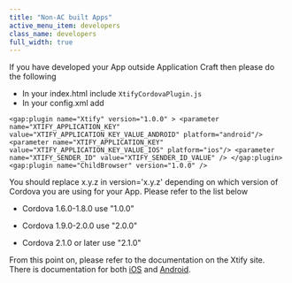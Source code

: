 ```yaml
---
title: "Non-AC built Apps"
active_menu_item: developers
class_name: developers
full_width: true
---
```



If you have developed your App outside Application Craft then please do the following

 - In your index.html include `XtifyCordovaPlugin.js`
 - In your config.xml add
      
`<gap:plugin name="Xtify" version="1.0.0" >
<parameter name="XTIFY_APPLICATION_KEY" value="XTIFY_APPLICATION_KEY_VALUE_ANDROID" platform="android"/>
<parameter name="XTIFY_APPLICATION_KEY" value="XTIFY_APPLICATION_KEY_VALUE_IOS" platform="ios"/>
<parameter name="XTIFY_SENDER_ID" value="XTIFY_SENDER_ID_VALUE" />
</gap:plugin><gap:plugin name="ChildBrowser" version="1.0.0" />
     `

You should replace x.y.z in version='x.y.z' depending on which version of Cordova you are using for your App. Please refer to the list below

 - Cordova 1.6.0-1.8.0 use "1.0.0"

 - Cordova 1.9.0-2.0.0 use "2.0.0"

 - Cordova 2.1.0 or later use "2.1.0"

From this point on, please refer to the documentation on the Xtify site. There is documentation for both [iOS](http://developer.xtify.com/display/sdk/PhoneGap+Cordova+for+iOS+Xtify+Integration+Guide) and [Android](http://developer.xtify.com/display/sdk/PhoneGap+Cordova+for+Android+Xtify+Integration+Guide).

